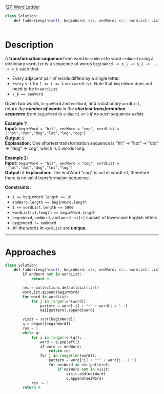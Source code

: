 [127. Word Ladder](https://leetcode.com/problems/word-ladder/)

```python
class Solution:
    def ladderLength(self, beginWord: str, endWord: str, wordList: List[str]) -> int:
        
```

# Description

A **transformation sequence** from word `beginWord` to word `endWord` using a dictionary `wordList` is a sequence of words `beginWord -> s_1 -> s_2 -> ... -> s_k` such that:

- Every adjacent pair of words differs by a single letter.
- Every `s_i` for `1 <= i <= k` is in `wordList`. Note that `beginWord` does not need to be in `wordList`.
- `s_k == endWord`

Given two words, `beginWord` and `endWord`, and a dictionary `wordList`, return _the **number of words** in the **shortest transformation sequence** from_ `beginWord` _to_ `endWord`_, or_ `0` _if no such sequence exists._

**Example 1:**  
**Input:** `beginWord = "hit", endWord = "cog", wordList = ["hot","dot","dog","lot","log","cog"]`  
**Output:** `5`  
**Explanation:** One shortest transformation sequence is "hit" -> "hot" -> "dot" -> "dog" -> cog", which is 5 words long.

**Example 2:**  
**Input:** `beginWord = "hit", endWord = "cog", wordList = ["hot","dot","dog","lot","log"]`  
**Output:** `0`
**Explanation:** The endWord "cog" is not in wordList, therefore there is no valid transformation sequence.

**Constraints:**
- `1 <= beginWord.length <= 10`
- `endWord.length == beginWord.length`
- `1 <= wordList.length <= 5000`
- `wordList[i].length == beginWord.length`
- `beginWord`, `endWord`, and `wordList[i]` consist of lowercase English letters.
- `beginWord != endWord`
- All the words in `wordList` are **unique**.

---

# Approaches

```python
class Solution:
    def ladderLength(self, beginWord: str, endWord: str, wordList: List[str]) -> int:
        if endWord not in wordList:
            return 0

        nei = collections.defaultdict(list)
        wordList.append(beginWord)
        for word in wordList:
            for j in range(len(word)):
                pattern = word[:j] + "*" + word[j + 1 :]
                nei[pattern].append(word)

        visit = set([beginWord])
        q = deque([beginWord])
        res = 1
        while q:
            for i in range(len(q)):
                word = q.popleft()
                if word == endWord:
                    return res
                for j in range(len(word)):
                    pattern = word[:j] + "*" + word[j + 1 :]
                    for neiWord in nei[pattern]:
                        if neiWord not in visit:
                            visit.add(neiWord)
                            q.append(neiWord)
            res += 1
        return 0

```